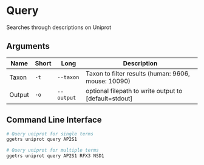 # Query

Searches through descriptions on Uniprot

## Arguments

| Name | Short | Long | Description |
|------|-------|------|-------------|
| Taxon | `-t` | `--taxon` | Taxon to filter results (human: 9606, mouse: 10090) |
| Output | `-o` | `--output` | optional filepath to write output to [default=stdout] |

## Command Line Interface

```bash
# Query uniprot for single terms
ggetrs uniprot query AP2S1

# Query uniprot for multiple terms
ggetrs uniprot query AP2S1 RFX3 NSD1
```
